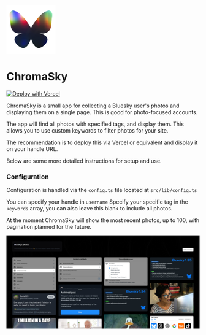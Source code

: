 ![Chromasky Favicon](/static/favicon.png)
# ChromaSky

[![Deploy with Vercel](https://vercel.com/button)](https://vercel.com/new/clone?repository-url=https%3A%2F%2Fgithub.com%2FuhKayla%2Fchroma-sky)

ChromaSky is a small app for collecting a Bluesky user's photos and displaying them on a single page. This is good for photo-focused accounts.

The app will find all photos with specified tags, and display them. This allows you to use custom keywords to filter photos for your site.

The recommendation is to deploy this via Vercel or equivalent and display it on your handle URL.

Below are some more detailed instructions for setup and use.

### Configuration

Configuration is handled via the `config.ts` file located at `src/lib/config.ts`

You can specify your handle in `username`
Specify your specific tag in the `keywords` array, you can also leave this blank to include all photos.

At the moment ChromaSky will show the most recent photos, up to 100, with pagination planned for the future.

![Screenshot of ChromaSky](/static/screenshot.png)
